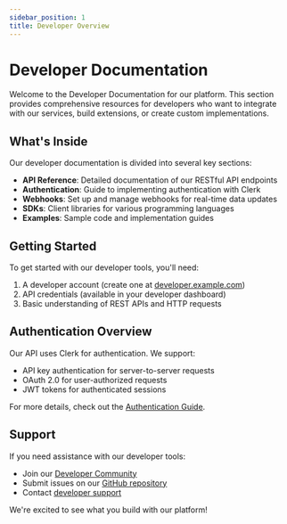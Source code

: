 ```yaml
---
sidebar_position: 1
title: Developer Overview
---
```


# Developer Documentation

Welcome to the Developer Documentation for our platform. This section provides comprehensive resources for developers who want to integrate with our services, build extensions, or create custom implementations.

## What's Inside

Our developer documentation is divided into several key sections:

- **API Reference**: Detailed documentation of our RESTful API endpoints
- **Authentication**: Guide to implementing authentication with Clerk
- **Webhooks**: Set up and manage webhooks for real-time data updates
- **SDKs**: Client libraries for various programming languages
- **Examples**: Sample code and implementation guides

## Getting Started

To get started with our developer tools, you'll need:

1. A developer account (create one at [developer.example.com](https://developer.example.com))
2. API credentials (available in your developer dashboard)
3. Basic understanding of REST APIs and HTTP requests

## Authentication Overview

Our API uses Clerk for authentication. We support:

- API key authentication for server-to-server requests
- OAuth 2.0 for user-authorized requests
- JWT tokens for authenticated sessions

For more details, check out the [Authentication Guide](/docs/developer/authentication).

## Support

If you need assistance with our developer tools:

- Join our [Developer Community](https://community.example.com)
- Submit issues on our [GitHub repository](https://github.com/example/api)
- Contact [developer support](mailto:dev-support@example.com)

We're excited to see what you build with our platform!
